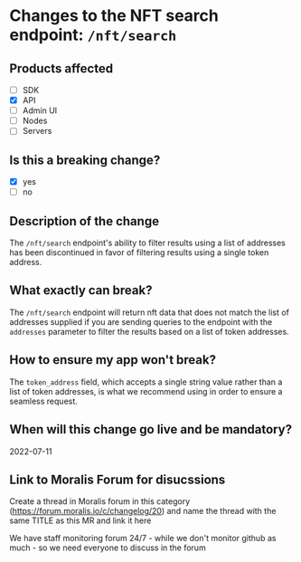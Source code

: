 # Changes to the NFT search endpoint: `/nft/search`

## Products affected
- [ ] SDK
- [X] API
- [ ] Admin UI
- [ ] Nodes
- [ ] Servers

## Is this a breaking change?
- [X] yes
- [ ] no

## Description of the change

The `/nft/search` endpoint's ability to filter results using a list of addresses has been discontinued in favor of filtering results using a single token address.

## What exactly can break?

The `/nft/search` endpoint will return nft data that does not match the list of addresses supplied if you are sending queries to the endpoint with the `addresses` parameter to filter the results based on a list of token addresses.

## How to ensure my app won't break?

The `token_address` field, which accepts a single string value rather than a list of token addresses, is what we recommend using in order to ensure a seamless request.

## When will this change go live and be mandatory?

2022-07-11

## Link to Moralis Forum for disucssions

Create a thread in Moralis forum in this category (https://forum.moralis.io/c/changelog/20) and name the thread with the same TITLE as this MR and link it here

We have staff monitoring forum 24/7 - while we don't monitor github as much - so we need everyone to discuss in the forum